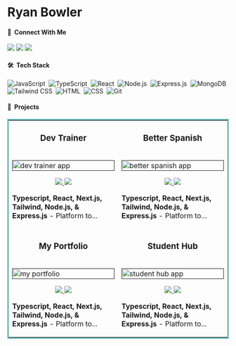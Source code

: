 # Ryan Bowler

#### 👋 &nbsp;Connect With Me
<p>
<a href="https://my-portfolio-six-taupe-76.vercel.app/"><img src="https://img.shields.io/badge/-My%20Portfolio-3423A6?style=flat&logo=Google-Chrome&logoColor=white"/></a>
<a href="https://www.linkedin.com/in/ryan-bowler-601919170/"><img src="https://img.shields.io/badge/-Ryan%20Bowler-0077B5?style=flat&logo=Linkedin&logoColor=white"/></a>
<a href="mailto:ryanbprog@gmail.com"><img src="https://img.shields.io/badge/-Email-D14836?style=flat&logo=Gmail&logoColor=white"/></a>
</p>

#### 🛠 &nbsp;Tech Stack

![JavaScript](https://img.shields.io/badge/-JavaScript-05122A?style=flat&logo=javascript)&nbsp;
![TypeScript](https://img.shields.io/badge/TypeScript-05122A?style=flat&logo=typescript)&nbsp;
![React](https://img.shields.io/badge/-React-05122A?style=flat&logo=react)&nbsp;
![Node.js](https://img.shields.io/badge/-Node.js-05122A?style=flat&logo=node.js)&nbsp;
![Express.js](https://img.shields.io/badge/-Express.js-05122A?style=flat&logo=express)&nbsp;
![MongoDB](https://img.shields.io/badge/-MongoDB-05122A?style=flat&logo=mongodb)&nbsp;
![Tailwind CSS](https://img.shields.io/badge/-Tailwind%20CSS-05122A?style=flat&logo=tailwind-css)&nbsp;
![HTML](https://img.shields.io/badge/-HTML-05122A?style=flat&logo=HTML5)&nbsp;
![CSS](https://img.shields.io/badge/-CSS-05122A?style=flat&logo=CSS3&logoColor=1572B6)&nbsp;
![Git](https://img.shields.io/badge/-Git-05122A?style=flat&logo=git)&nbsp;

#### 💼 &nbsp;Projects

<table bordercolor="#66b2b2"> 
  <tr>
    <!-- Project 1 -->
    <td width="50%" valign="top">
      <h3 align="center">Dev Trainer</h3>
        <br />
        <a target="_blank" href="">
          <img src="" width="100%" alt="dev trainer app"/>
        </a>
        <br />
        <p align="center">
          
  <a href="https://github.com/RyanBProg/dev-trainer" target="_blank">
    <img src="https://img.shields.io/static/v1?label=&message=Repo&color=05122A&style=flat&logo=github&logoColor=white"/>
  </a>  
  <a href="" target="_blank">
    <img src="https://img.shields.io/static/v1?label=&message=Visit%20Site&color=05122A&style=flat&logo=google-chrome&logoColor=white"/>
  </a>
      </p>
        <p><strong>Typescript, React, Next.js, Tailwind, Node.js, & Express.js</strong> - Platform to...</p>
    </td>
    <!-- Project 2 -->
    <td width="50%" valign="top">
      <h3 align="center">Better Spanish</h3>
        <br />
      <a target="_blank" href="">
            <img src="" width="100%"  alt="better spanish app"/>
        </a>
        <br />
        <p align="center">
          
  <a href="https://github.com/RyanBProg/better-spanish" target="_blank">
    <img src="https://img.shields.io/static/v1?label=&message=Repo&color=05122A&style=flat&logo=github&logoColor=white"/>
  </a>
  <a href="" target="_blank">
    <img src="https://img.shields.io/static/v1?label=&message=Visit%20Site&color=05122A&style=flat&logo=google-chrome&logoColor=white"/>
  </a>
      </p>
        <p><strong>Typescript, React, Next.js, Tailwind, Node.js, & Express.js</strong> - Platform to...</p>
    </td>
  </tr>
  
  <tr>
    <!-- Project 3 -->
    <td width="50%" valign="top">
      <h3 align="center">My Portfolio</h3>
      <br />
        <a target="_blank" href="">
          <img src="" width="100%" alt="my portfolio"/>
        </a>
      <br />
        <p align="center">
  <a href="https://github.com/RyanBProg/my-portfolio" target="_blank">
    <img src="https://img.shields.io/static/v1?label=&message=Repo&color=05122A&style=flat&logo=github&logoColor=white"/>
  </a>
  <a href="" target="_blank">
    <img src="https://img.shields.io/static/v1?label=&message=Visit%20Site&color=05122A&style=flat&logo=google-chrome&logoColor=white"/>
  </a>
      </p>
        <p><strong>Typescript, React, Next.js, Tailwind, Node.js, & Express.js</strong> - Platform to...</p>
    </td>
    <!-- Project 4 -->
    <td width="50%" valign="top">
      <h3 align="center">Student Hub</h3>
        <br />
        <a target="_blank" href="">
          <img src="" width="100%" alt="student hub app"/>
        </a>
        <br />
        <p align="center">
          
  <a href="https://github.com/RyanBProg/student-hub" target="_blank">
    <img src="https://img.shields.io/static/v1?label=&message=Repo&color=05122A&style=flat&logo=github&logoColor=white"/>
  </a>
  <a href="" target="_blank">
    <img src="https://img.shields.io/static/v1?label=&message=Visit%20Site&color=05122A&style=flat&logo=google-chrome&logoColor=white"/>
  </a>
      </p>
        <p><strong>Typescript, React, Next.js, Tailwind, Node.js, & Express.js</strong> - Platform to...</p>
    </td>
  </tr>
</table>
